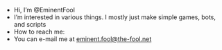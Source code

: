 - Hi, I’m @EminentFool
- I’m interested in various things. I mostly just make simple games, bots, and scripts
- How to reach me:
- You can e-mail me at eminent.fool@the-fool.net

<!---
EminentFool/EminentFool is a ✨ special ✨ repository because its `README.md` (this file) appears on your GitHub profile.
You can click the Preview link to take a look at your changes.
--->
